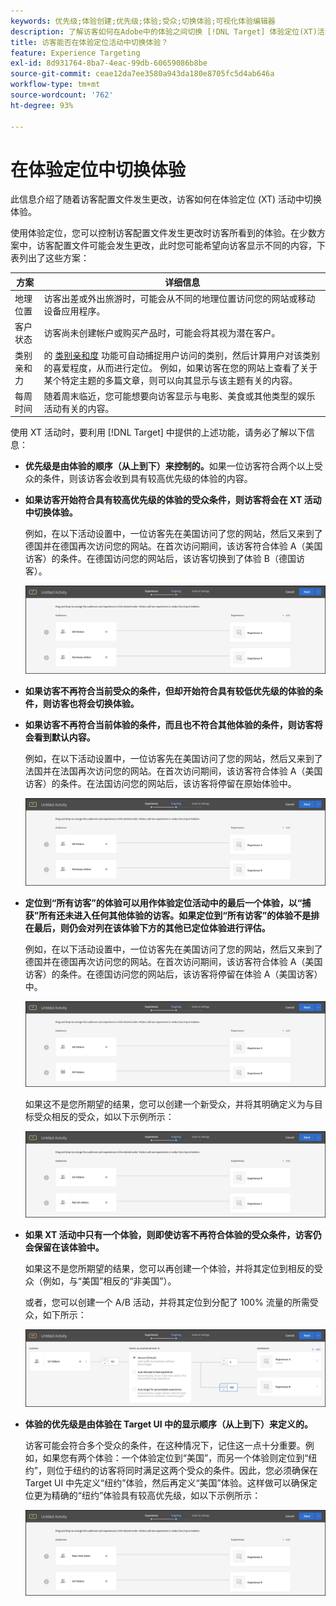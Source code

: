 ```yaml
---
keywords: 优先级;体验创建;优先级;体验;受众;切换体验;可视化体验编辑器
description: 了解访客如何在Adobe中的体验之间切换 [!DNL Target] 体验定位(XT)活动，因为其用户档案会发生变化。
title: 访客能否在体验定位活动中切换体验？
feature: Experience Targeting
exl-id: 8d931764-8ba7-4eac-99db-60659086b8be
source-git-commit: ceae12da7ee3580a943da180e8705fc5d4ab646a
workflow-type: tm+mt
source-wordcount: '762'
ht-degree: 93%

---
```


# 在体验定位中切换体验

此信息介绍了随着访客配置文件发生更改，访客如何在体验定位 (XT) 活动中切换体验。

使用体验定位，您可以控制访客配置文件发生更改时访客所看到的体验。在少数方案中，访客配置文件可能会发生更改，此时您可能希望向访客显示不同的内容，下表列出了这些方案：

| 方案 | 详细信息 |
|--- |--- |
| 地理位置 | 访客出差或外出旅游时，可能会从不同的地理位置访问您的网站或移动设备应用程序。 |
| 客户状态 | 访客尚未创建帐户或购买产品时，可能会将其视为潜在客户。 |
| 类别亲和力 | 的 [类别亲和度](/help/main/c-target/c-visitor-profile/category-affinity.md) 功能可自动捕捉用户访问的类别，然后计算用户对该类别的喜爱程度，从而进行定位。 例如，如果访客在您的网站上查看了关于某个特定主题的多篇文章，则可以向其显示与该主题有关的内容。 |
| 每周时间 | 随着周末临近，您可能想要向访客显示与电影、美食或其他类型的娱乐活动有关的内容。 |

使用 XT 活动时，要利用 [!DNL Target] 中提供的上述功能，请务必了解以下信息：

* **优先级是由体验的顺序（从上到下）来控制的。**&#x200B;如果一位访客符合两个以上受众的条件，则该访客会收到具有较高优先级的体验的内容。
* **如果访客开始符合具有较高优先级的体验的受众条件，则访客将会在 XT 活动中切换体验。**

   例如，在以下活动设置中，一位访客先在美国访问了您的网站，然后又来到了德国并在德国再次访问您的网站。在首次访问期间，该访客符合体验 A（美国访客）的条件。在德国访问您的网站后，该访客切换到了体验 B（德国访客）。

   ![优先级：美国 > 德国](/help/main/c-activities/t-experience-target/t-xt-create/assets/xt_priority_us_germany-new.png)

* **如果访客不再符合当前受众的条件，但却开始符合具有较低优先级的体验的条件，则访客也将会切换体验。**
* **如果访客不再符合当前体验的条件，而且也不符合其他体验的条件，则访客将会看到默认内容。**

   例如，在以下活动设置中，一位访客先在美国访问了您的网站，然后又来到了法国并在法国再次访问您的网站。在首次访问期间，该访客符合体验 A（美国访客）的条件。在法国访问您的网站后，该访客将停留在原始体验中。

   ![优先级：美国 > 德国](/help/main/c-activities/t-experience-target/t-xt-create/assets/xt_priority_us_germany-new.png)

* **定位到“所有访客”的体验可以用作体验定位活动中的最后一个体验，以“捕获”所有还未进入任何其他体验的访客。如果定位到“所有访客”的体验不是排在最后，则仍会对列在该体验下方的其他已定位体验进行评估。**

   例如，在以下活动设置中，一位访客先在美国访问了您的网站，然后又来到了德国并在德国再次访问您的网站。在首次访问期间，该访客符合体验 A（美国访客）的条件。在德国访问您的网站后，该访客将停留在体验 A（美国访客）中。

   ![优先级：美国 > 所有访客](/help/main/c-activities/t-experience-target/t-xt-create/assets/xt_priority_us_all_visitors-new.png)

   如果这不是您所期望的结果，您可以创建一个新受众，并将其明确定义为与目标受众相反的受众，如以下示例所示：

   ![优先级：美国 > 非美国](/help/main/c-activities/t-experience-target/t-xt-create/assets/xt_priority_us_not_us-new.png)

* **如果 XT 活动中只有一个体验，则即使访客不再符合体验的受众条件，访客仍会保留在该体验中。**

   如果这不是您所期望的结果，您可以再创建一个体验，并将其定位到相反的受众（例如，与“美国”相反的“非美国”）。

   或者，您可以创建一个 A/B 活动，并将其定位到分配了 100% 流量的所需受众，如下所示：

   ![优先级：一个体验](/help/main/c-activities/t-experience-target/t-xt-create/assets/xt_priority_one_experience-new.png)

* **体验的优先级是由体验在 Target UI 中的显示顺序（从上到下）来定义的。**

   访客可能会符合多个受众的条件，在这种情况下，记住这一点十分重要。例如，如果您有两个体验：一个体验定位到“美国”，而另一个体验则定位到“纽约”，则位于纽约的访客将同时满足这两个受众的条件。因此，您必须确保在 Target UI 中先定义“纽约”体验，然后再定义“美国”体验。这样做可以确保定位更为精确的“纽约”体验具有较高优先级，如以下示例所示：

   ![优先级：纽约 > 美国](/help/main/c-activities/t-experience-target/t-xt-create/assets/xt_priority_ny_us-new.png)

